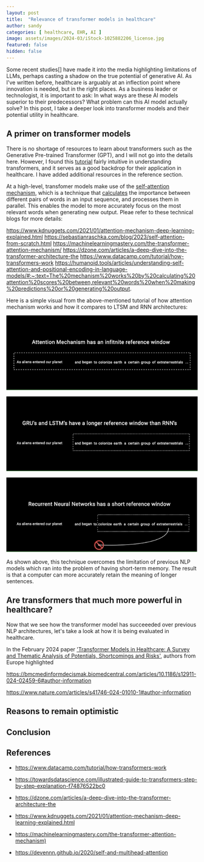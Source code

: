 ```yaml
---
layout: post
title:  "Relevance of transformer models in healthcare"
author: sandy
categories: [ healthcare, EHR, AI ]
image: assets/images/2024-03/iStock-1025882206_license.jpg
featured: false
hidden: false
---
```


Some recent studies[] have made it into the media highlighting limitations of LLMs, perhaps casting a shadow on the true potential of generative AI.  As I've written before, healthcare is arguably at an inflection point where innovation is needed, but in the right places.  As a business leader or technologist, it is important to ask:  In what ways are these AI models superior to their predecessors?  What problem can this AI model actually solve?  In this post, I take a deeper look into transformer models and their potential utility in healthcare.

## A primer on transformer models
There is no shortage of resources to learn about transformers such as the Generative Pre-trained Transformer (GPT), and I will not go into the details here.  However, I found this [tutorial](https://towardsdatascience.com/illustrated-guide-to-transformers-step-by-step-explanation-f74876522bc0) fairly intuitive in understanding transformers, and it serves as a good backdrop for their application in healthcare.  I have added additional resources in the reference section.

At a high-level, transfomer models make use of the [self-attention mechanism](https://arxiv.org/abs/1706.03762), which is a technique that [calculates](https://armanasq.github.io/nlp/self-attention) the importance between different pairs of words in an input sequence, and processes them in parallel.  This enables the model to more accurately focus on the most relevant words when generating new output.  Pleae refer to these technical blogs for more details: 

https://www.kdnuggets.com/2021/01/attention-mechanism-deep-learning-explained.html
https://sebastianraschka.com/blog/2023/self-attention-from-scratch.html
https://machinelearningmastery.com/the-transformer-attention-mechanism/
https://dzone.com/articles/a-deep-dive-into-the-transformer-architecture-the
https://www.datacamp.com/tutorial/how-transformers-work
https://humanoid.tools/articles/understanding-self-attention-and-positional-encoding-in-language-models/#:~:text=The%20mechanism%20works%20by%20calculating%20attention%20scores%20between,relevant%20words%20when%20making%20predictions%20or%20generating%20output.


Here is a simple visual from the above-mentioned tutorial of how attention mechanism works and how it compares to LTSM and RNN architectures:

![AttentionMechanism](/assets/images/2024-04/atm.png)

![LSTM](/assets/images/2024-04/lstm.png)

![RNN](/assets/images/2024-04/rnn.png)

As shown above, this technique overcomes the limitation of previous NLP models which ran into the problem of having short-term memory.  The result is that a computer can more accurately retain the meaning of longer sentences. 


## Are transformers that much more powerful in healthcare?
Now that we see how the transformer model has succeeeded over previous NLP architectures, let's take a look at how it is being evaluated in healthcare.  

In the February 2024 paper ['Transformer Models in Healthcare: A Survey and Thematic Analysis of Potentials, Shortcomings and Risks'](https://link.springer.com/article/10.1007/s10916-024-02043-5), authors from Europe highlighted 

https://bmcmedinformdecismak.biomedcentral.com/articles/10.1186/s12911-024-02459-6#author-information

https://www.nature.com/articles/s41746-024-01010-1#author-information

## Reasons to remain optimistic

## Conclusion

## References
+ <https://www.datacamp.com/tutorial/how-transformers-work>
+ https://towardsdatascience.com/illustrated-guide-to-transformers-step-by-step-explanation-f74876522bc0
+ https://dzone.com/articles/a-deep-dive-into-the-transformer-architecture-the
+ <https://www.kdnuggets.com/2021/01/attention-mechanism-deep-learning-explained.html>
+ <https://machinelearningmastery.com/the-transformer-attention-mechanism)>

+ <https://devennn.github.io/2020/self-and-multihead-attention>